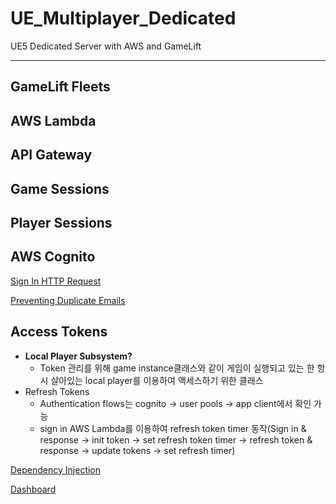 # UE_Multiplayer_Dedicated
UE5 Dedicated Server with AWS and GameLift

---
## GameLift Fleets

## AWS Lambda

## API Gateway

## Game Sessions

## Player Sessions

## AWS Cognito

[Sign In HTTP Request](./Misc/SignInHTTPRequest.md)

[Preventing Duplicate Emails](./Misc/PreventingDuplicateEmails.md)

## Access Tokens

- **Local Player Subsystem?**
    - Token 관리를 위해 game instance클래스와 같이 게임이 실행되고 있는 한 항시 살아있는 local player를 이용하여 액세스하기 위한 클래스
- Refresh Tokens
    - Authentication flows는 cognito → user pools → app client에서 확인 가능
    - sign in AWS Lambda를 이용하여 refresh token timer 동작(Sign in & response → init token → set refresh token timer → refresh token & response → update tokens → set refresh timer)

[Dependency Injection](./Misc/DependencyInjection.md)

[Dashboard](./Misc/Dashboard.md)
